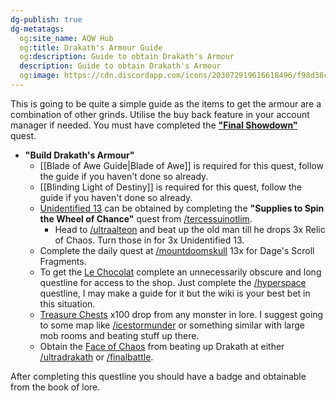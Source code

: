 ```yaml
---
dg-publish: true
dg-metatags:
  og:site_name: AQW Hub
  og:title: Drakath's Armour Guide
  og:description: Guide to obtain Drakath's Armour
  description: Guide to obtain Drakath's Armour
  og:image: https://cdn.discordapp.com/icons/203072919616618496/f98d38c50b06972678eaaa1aa2c0cedf.png
---
```

This is going to be quite a simple guide as the items to get the armour are a combination of other grinds. Utilise the buy back feature in your account manager if needed. You must have completed the [**"Final Showdown"**](http://aqwwiki.wikidot.com/final-showdown-s-quest) quest.

- **"Build Drakath's Armour"**
	- [[Blade of Awe Guide|Blade of Awe]] is required for this quest, follow the guide if you haven't done so already.
	- [[Blinding Light of Destiny]] is required for this quest, follow the guide if you haven't done so already.
	- [Unidentified 13](http://aqwwiki.wikidot.com/the-contract-of-nulgath) can be obtained by completing the **"Supplies to Spin the Wheel of Chance"** quest from [/tercessuinotlim](http://aqwwiki.wikidot.com/tercessuinotlim).
		- Head to [/ultraalteon](http://aqwwiki.wikidot.com/ultra-alteon) and beat up the old man till he drops 3x Relic of Chaos. Turn those in for 3x Unidentified 13.
	- Complete the daily quest at [/mountdoomskull](http://aqwwiki.wikidot.com/mount-doomskull-location) 13x for Dage's Scroll Fragments.
	- To get the [Le Chocolat](http://aqwwiki.wikidot.com/le-chocolat) complete an unnecessarily obscure and long questline for access to the shop. Just complete the [/hyperspace](http://aqwwiki.wikidot.com/hyper-space) questline, I may make a guide for it but the wiki is your best bet in this situation.
	- [Treasure Chests](aqwwiki.wikidot.com/treasure-chest-misc) x100 drop from any monster in lore. I suggest going to some map like [/icestormunder](http://aqwwiki.wikidot.com/icestorm-under) or something similar with large mob rooms and beating stuff up there.
	- Obtain the [Face of Chaos](http://aqwwiki.wikidot.com/face-of-chaos) from beating up Drakath at either [/ultradrakath](http://aqwwiki.wikidot.com/ultra-drakath) or [/finalbattle](http://aqwwiki.wikidot.com/final-battle).

After completing this questline you should have a badge and obtainable from the book of lore.